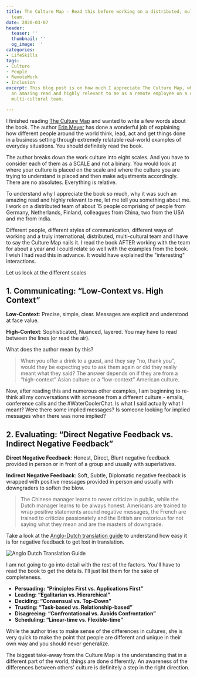```yaml
---
title: The Culture Map - Read this before working on a distributed, multi-cultural
  team.
date: 2020-03-07
header:
  teaser: ''
  thumbnail: ''
  og_image: ''
categories:
- LifeSkills
tags:
- Culture
- People
- RemoteWork
- Inclusion
excerpt: This blog post is on how much I appreciate The Culture Map, why it was such
  an amazing read and highly relevant to me as a remote employee on a distributed
  multi-cultural team.

---
```

I finished reading [The Culture Map](https://www.erinmeyer.com/book/) and wanted to write a few words about the book. The author [Erin Meyer](https://www.erinmeyer.com/) has done a wonderful job of explaining how different people around the world think, lead, act and get things done in a business setting through extremely relatable real-world examples of everyday situations. You should definitely read the book.

The author breaks down the work culture into eight scales. And you have to consider each of them as a SCALE and not a binary. You would look at where your culture is placed on the scale and where the culture you are trying to understand is placed and then make adjustments accordingly. There are no absolutes. Everything is relative.

To understand why I appreciate the book so much, why it was such an amazing read and highly relevant to me, let me tell you something about me. I work on a distributed team of about 15 people comprising of people from Germany, Netherlands, Finland, colleagues from China, two from the USA and me from India.

Different people, different styles of communication, different ways of working and a truly international, distributed, multi-cultural team and I have to say the Culture Map nails it. I read the book AFTER working with the team for about a year and I could relate so well with the examples from the book. I wish I had read this in advance. It would have explained the "interesting" interactions.

Let us look at the different scales

## 1. Communicating: “Low-Context vs. High Context”

**Low-Context**: Precise, simple, clear. Messages are explicit and understood at face value.

**High-Context**: Sophisticated, Nuanced, layered. You may have to read between the lines (or read the air).

What does the author mean by this?

> When you offer a drink to a guest, and they say “no, thank you”, would they be expecting you to ask them again or did they really meant what they said? The answer depends on if they are from a “high-context” Asian culture or a “low-context” American culture.

Now, after reading this and numerous other examples, I am beginning to re-think all my conversations with someone from a different culture - emails, conference calls and the #WaterCoolerChat. Is what I said actually what I meant? Were there some implied messages? Is someone looking for implied messages when there was none implied?

## 2. Evaluating: “Direct Negative Feedback vs. Indirect Negative Feedback”

**Direct Negative Feedback**: Honest, Direct, Blunt negative feedback provided in person or in front of a group and usually with superlatives.

**Indirect Negative Feedback**: Soft, Subtle, Diplomatic negative feedback is wrapped with positive messages provided in person and usually with downgraders to soften the blow.

> The Chinese manager learns to never criticize in public, while the Dutch manager learns to be always honest. Americans are trained to wrap positive statements around negative messages, the French are trained to criticize passionately and the British are notorious for not saying what they mean and are the masters of downgrade.

Take a look at the [Anglo-Dutch translation guide](https://www.reddit.com/r/thenetherlands/comments/2iz0go/the_anglodutch_translation_guide/) to understand how easy it is for negative feedback to get lost in translation.

![Anglo Dutch Translation Guide](https://external-preview.redd.it/u895OhFuhxzZ9zozBbpeTAoS4cc2JyImVaRm9YTulmA.jpg?auto=webp&s=828b5e3e2efc282f0bdf3b77651ebeff20c2640d)

I am not going to go into detail with the rest of the factors. You'll have to read the book to get the details. I'll just list them for the sake of completeness. 

* **Persuading: “Principles First vs. Applications First”**
* **Leading: “Egalitarian vs. Hierarchical”** 
* **Deciding: “Consensual vs. Top-Down”** 
* **Trusting: “Task-based vs. Relationship-based”** 
* **Disagreeing: “Confrontational vs. Avoids Confrontation”** 
* **Scheduling: “Linear-time vs. Flexible-time”**

While the author tries to make sense of the differences in cultures, she is very quick to make the point that people are different and unique in their own way and you should never generalize.

The biggest take-away from the Culture Map is the understanding that in a different part of the world, things are done differently. An awareness of the differences between others' culture is definitely a step in the right direction.